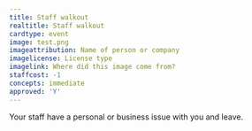 ```yaml
---
title: Staff walkout
realtitle: Staff walkout
cardtype: event
image: test.png
imageattribution: Name of person or company
imagelicense: License type
imagelink: Where did this image come from?
staffcost: -1
concepts: immediate
approved: 'Y'
---
```


Your staff have a personal or business issue with you and leave.
